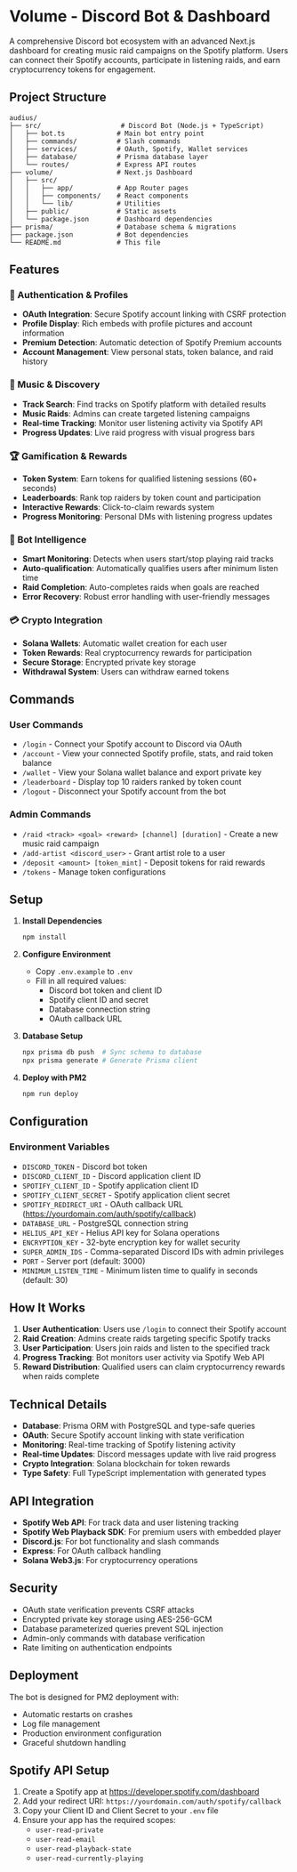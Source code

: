 # Volume - Discord Bot & Dashboard

A comprehensive Discord bot ecosystem with an advanced Next.js dashboard for creating music raid campaigns on the Spotify platform. Users can connect their Spotify accounts, participate in listening raids, and earn cryptocurrency tokens for engagement.

## Project Structure

```
audius/
├── src/                    # Discord Bot (Node.js + TypeScript)
│   ├── bot.ts             # Main bot entry point
│   ├── commands/          # Slash commands
│   ├── services/          # OAuth, Spotify, Wallet services
│   ├── database/          # Prisma database layer
│   └── routes/            # Express API routes
├── volume/                # Next.js Dashboard
│   ├── src/
│   │   ├── app/           # App Router pages
│   │   ├── components/    # React components
│   │   └── lib/           # Utilities
│   ├── public/            # Static assets
│   └── package.json       # Dashboard dependencies
├── prisma/                # Database schema & migrations
├── package.json           # Bot dependencies
└── README.md              # This file
```

## Features

### 🔐 Authentication & Profiles
- **OAuth Integration**: Secure Spotify account linking with CSRF protection
- **Profile Display**: Rich embeds with profile pictures and account information
- **Premium Detection**: Automatic detection of Spotify Premium accounts
- **Account Management**: View personal stats, token balance, and raid history

### 🎵 Music & Discovery
- **Track Search**: Find tracks on Spotify platform with detailed results
- **Music Raids**: Admins can create targeted listening campaigns
- **Real-time Tracking**: Monitor user listening activity via Spotify API
- **Progress Updates**: Live raid progress with visual progress bars

### 🏆 Gamification & Rewards
- **Token System**: Earn tokens for qualified listening sessions (60+ seconds)
- **Leaderboards**: Rank top raiders by token count and participation
- **Interactive Rewards**: Click-to-claim rewards system
- **Progress Monitoring**: Personal DMs with listening progress updates

### 🤖 Bot Intelligence
- **Smart Monitoring**: Detects when users start/stop playing raid tracks
- **Auto-qualification**: Automatically qualifies users after minimum listen time
- **Raid Completion**: Auto-completes raids when goals are reached
- **Error Recovery**: Robust error handling with user-friendly messages

### 💳 Crypto Integration
- **Solana Wallets**: Automatic wallet creation for each user
- **Token Rewards**: Real cryptocurrency rewards for participation
- **Secure Storage**: Encrypted private key storage
- **Withdrawal System**: Users can withdraw earned tokens

## Commands

### User Commands
- `/login` - Connect your Spotify account to Discord via OAuth
- `/account` - View your connected Spotify profile, stats, and raid token balance
- `/wallet` - View your Solana wallet balance and export private key
- `/leaderboard` - Display top 10 raiders ranked by token count
- `/logout` - Disconnect your Spotify account from the bot

### Admin Commands
- `/raid <track> <goal> <reward> [channel] [duration]` - Create a new music raid campaign
- `/add-artist <discord_user>` - Grant artist role to a user
- `/deposit <amount> [token_mint]` - Deposit tokens for raid rewards
- `/tokens` - Manage token configurations

## Setup

1. **Install Dependencies**
   ```bash
   npm install
   ```

2. **Configure Environment**
   - Copy `.env.example` to `.env`
   - Fill in all required values:
     - Discord bot token and client ID
     - Spotify client ID and secret
     - Database connection string
     - OAuth callback URL

3. **Database Setup**
   ```bash
   npx prisma db push  # Sync schema to database
   npx prisma generate # Generate Prisma client
   ```

4. **Deploy with PM2**
   ```bash
   npm run deploy
   ```

## Configuration

### Environment Variables

- `DISCORD_TOKEN` - Discord bot token
- `DISCORD_CLIENT_ID` - Discord application client ID
- `SPOTIFY_CLIENT_ID` - Spotify application client ID
- `SPOTIFY_CLIENT_SECRET` - Spotify application client secret
- `SPOTIFY_REDIRECT_URI` - OAuth callback URL (https://yourdomain.com/auth/spotify/callback)
- `DATABASE_URL` - PostgreSQL connection string
- `HELIUS_API_KEY` - Helius API key for Solana operations
- `ENCRYPTION_KEY` - 32-byte encryption key for wallet security
- `SUPER_ADMIN_IDS` - Comma-separated Discord IDs with admin privileges
- `PORT` - Server port (default: 3000)
- `MINIMUM_LISTEN_TIME` - Minimum listen time to qualify in seconds (default: 30)

## How It Works

1. **User Authentication**: Users use `/login` to connect their Spotify account
2. **Raid Creation**: Admins create raids targeting specific Spotify tracks
3. **User Participation**: Users join raids and listen to the specified track
4. **Progress Tracking**: Bot monitors user activity via Spotify Web API
5. **Reward Distribution**: Qualified users can claim cryptocurrency rewards when raids complete

## Technical Details

- **Database**: Prisma ORM with PostgreSQL and type-safe queries
- **OAuth**: Secure Spotify account linking with state verification
- **Monitoring**: Real-time tracking of Spotify listening activity
- **Real-time Updates**: Discord messages update with live raid progress
- **Crypto Integration**: Solana blockchain for token rewards
- **Type Safety**: Full TypeScript implementation with generated types

## API Integration

- **Spotify Web API**: For track data and user listening tracking
- **Spotify Web Playback SDK**: For premium users with embedded player
- **Discord.js**: For bot functionality and slash commands
- **Express**: For OAuth callback handling
- **Solana Web3.js**: For cryptocurrency operations

## Security

- OAuth state verification prevents CSRF attacks
- Encrypted private key storage using AES-256-GCM
- Database parameterized queries prevent SQL injection
- Admin-only commands with database verification
- Rate limiting on authentication endpoints

## Deployment

The bot is designed for PM2 deployment with:
- Automatic restarts on crashes
- Log file management
- Production environment configuration
- Graceful shutdown handling

## Spotify API Setup

1. Create a Spotify app at https://developer.spotify.com/dashboard
2. Add your redirect URI: `https://yourdomain.com/auth/spotify/callback`
3. Copy your Client ID and Client Secret to your `.env` file
4. Ensure your app has the required scopes:
   - `user-read-private`
   - `user-read-email`
   - `user-read-playback-state`
   - `user-read-currently-playing`